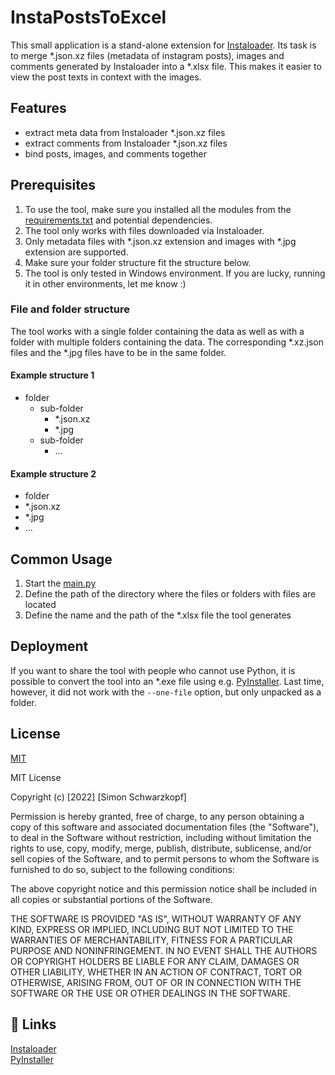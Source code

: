 
# InstaPostsToExcel

This small application is a stand-alone extension for [Instaloader](https://instaloader.github.io/). Its 
task is to merge *.json.xz files (metadata of instagram posts), images and comments generated by Instaloader into a *.xlsx file. This makes it easier to view the post texts in context with the images.




## Features

- extract meta data from Instaloader \*.json.xz files
- extract comments from Instaloader \*.json.xz files
- bind posts, images, and comments together

## Prerequisites

1. To use the tool, make sure you installed all the modules from the [requirements.txt](requirements.txt) and potential dependencies.
2. The tool only works with files downloaded via Instaloader.
3. Only metadata files with \*.json.xz extension and images with \*.jpg extension are supported.
4. Make sure your folder structure fit the structure below.
4. The tool is only tested in Windows environment. If you are lucky, running it in other environments, let me know :) 

### File and folder structure

The tool works with a single folder containing the data as well as with a folder with multiple folders containing the data. The corresponding *.xz.json files and the *.jpg files have to be in the same folder.

#### Example structure 1
- folder
    - sub-folder
        - *.json.xz
        - *.jpg
    - sub-folder
        - ...

#### Example structure 2
- folder
 - *.json.xz
 - *.jpg
 - ...
## Common Usage
1. Start the [main.py](main.py)
2. Define the path of the directory where the files or folders with files are located
3. Define the name and the path of the \*.xlsx file the tool generates
## Deployment

If you want to share the tool with people who cannot use Python, it is possible to convert the tool into an *.exe file using e.g. [PyInstaller](https://github.com/pyinstaller/pyinstaller). Last time, however, it did not work with the `--one-file` option, but only unpacked as a folder.
## License

[MIT](https://choosealicense.com/licenses/mit/)

MIT License

Copyright (c) [2022] [Simon Schwarzkopf]

Permission is hereby granted, free of charge, to any person obtaining a copy
of this software and associated documentation files (the "Software"), to deal
in the Software without restriction, including without limitation the rights
to use, copy, modify, merge, publish, distribute, sublicense, and/or sell
copies of the Software, and to permit persons to whom the Software is
furnished to do so, subject to the following conditions:

The above copyright notice and this permission notice shall be included in all
copies or substantial portions of the Software.

THE SOFTWARE IS PROVIDED "AS IS", WITHOUT WARRANTY OF ANY KIND, EXPRESS OR
IMPLIED, INCLUDING BUT NOT LIMITED TO THE WARRANTIES OF MERCHANTABILITY,
FITNESS FOR A PARTICULAR PURPOSE AND NONINFRINGEMENT. IN NO EVENT SHALL THE
AUTHORS OR COPYRIGHT HOLDERS BE LIABLE FOR ANY CLAIM, DAMAGES OR OTHER
LIABILITY, WHETHER IN AN ACTION OF CONTRACT, TORT OR OTHERWISE, ARISING FROM,
OUT OF OR IN CONNECTION WITH THE SOFTWARE OR THE USE OR OTHER DEALINGS IN THE
SOFTWARE.

## 🔗 Links
[Instaloader](https://instaloader.github.io/)  
[PyInstaller](https://github.com/pyinstaller/pyinstaller)

